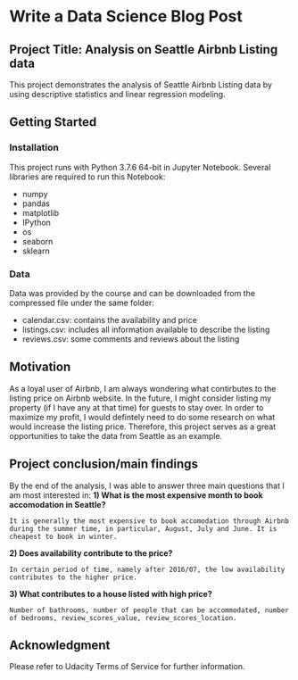 # Write a Data Science Blog Post

## Project Title: Analysis on Seattle Airbnb Listing data
This project demonstrates the analysis of Seattle Airbnb Listing data by using descriptive statistics and linear regression modeling.

## Getting Started
### Installation
This project runs with Python 3.7.6 64-bit in Jupyter Notebook. Several libraries are required to run this Notebook:
- numpy
- pandas
- matplotlib
- IPython
- os
- seaborn
- sklearn

### Data
Data was provided by the course and can be downloaded from the compressed file under the same folder:
- calendar.csv: contains the availability and price
- listings.csv: includes all information available to describe the listing
- reviews.csv: some comments and reviews about the listing

## Motivation
As a loyal user of Airbnb, I am always wondering what contirbutes to the listing price on Airbnb website. In the future, I might consider listing my property (if I have any at that time) for guests to stay over. In order to maximize my profit, I would defintely need to do some research on what would increase the listing price. Therefore, this project serves as a great opportunities to take the data from Seattle as an example.


## Project conclusion/main findings
By the end of the analysis, I was able to answer three main questions that I am most interested in:
**1) What is the most expensive month to book accomodation in Seattle?**

    It is generally the most expensive to book accomodation through Airbnb during the summer time, in particular, August, July and June. It is cheapest to book in winter.

**2) Does availability contribute to the price?**

    In certain period of time, namely after 2016/07, the low availability contributes to the higher price.

**3) What contributes to a house listed with high price?**

    Number of bathrooms, number of people that can be accommodated, number of bedrooms, review_scores_value, review_scores_location.
    
    
## Acknowledgment
Please refer to Udacity Terms of Service for further information.
